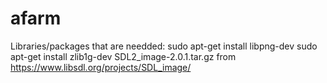 # afarm

Libraries/packages that are needded:
sudo apt-get install libpng-dev
sudo apt-get install zlib1g-dev
SDL2_image-2.0.1.tar.gz from https://www.libsdl.org/projects/SDL_image/
